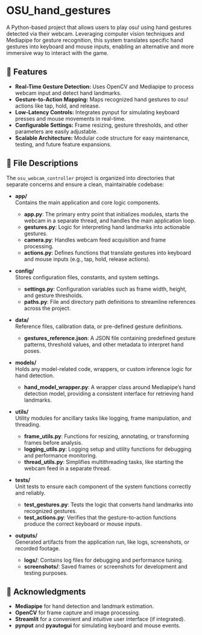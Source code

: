 # OSU_hand_gestures

A Python-based project that allows users to play osu! using hand gestures detected via their webcam. Leveraging computer vision techniques and Mediapipe for gesture recognition, this system translates specific hand gestures into keyboard and mouse inputs, enabling an alternative and more immersive way to interact with the game.

## 🚀 Features

- **Real-Time Gesture Detection:** Uses OpenCV and Mediapipe to process webcam input and detect hand landmarks.
- **Gesture-to-Action Mapping:** Maps recognized hand gestures to osu! actions like tap, hold, and release.
- **Low-Latency Controls:** Integrates pynput for simulating keyboard presses and mouse movements in real-time.
- **Configurable Settings:** Frame resizing, gesture thresholds, and other parameters are easily adjustable.
- **Scalable Architecture:** Modular code structure for easy maintenance, testing, and future feature expansions.

## 📁 File Descriptions

The `osu_webcam_controller` project is organized into directories that separate concerns and ensure a clean, maintainable codebase:

- **app/**  
  Contains the main application and core logic components.
  
  - **app.py**: The primary entry point that initializes modules, starts the webcam in a separate thread, and handles the main application loop.
  - **gestures.py**: Logic for interpreting hand landmarks into actionable gestures.
  - **camera.py**: Handles webcam feed acquisition and frame processing.
  - **actions.py**: Defines functions that translate gestures into keyboard and mouse inputs (e.g., tap, hold, release actions).

- **config/**  
  Stores configuration files, constants, and system settings.
  
  - **settings.py**: Configuration variables such as frame width, height, and gesture thresholds.
  - **paths.py**: File and directory path definitions to streamline references across the project.

- **data/**  
  Reference files, calibration data, or pre-defined gesture definitions.
  
  - **gestures_reference.json**: A JSON file containing predefined gesture patterns, threshold values, and other metadata to interpret hand poses.

- **models/**  
  Holds any model-related code, wrappers, or custom inference logic for hand detection.
  
  - **hand_model_wrapper.py**: A wrapper class around Mediapipe’s hand detection model, providing a consistent interface for retrieving hand landmarks.

- **utils/**  
  Utility modules for ancillary tasks like logging, frame manipulation, and threading.
  
  - **frame_utils.py**: Functions for resizing, annotating, or transforming frames before analysis.
  - **logging_utils.py**: Logging setup and utility functions for debugging and performance monitoring.
  - **thread_utils.py**: Simplifies multithreading tasks, like starting the webcam feed in a separate thread.

- **tests/**  
  Unit tests to ensure each component of the system functions correctly and reliably.
  
  - **test_gestures.py**: Tests the logic that converts hand landmarks into recognized gestures.
  - **test_actions.py**: Verifies that the gesture-to-action functions produce the correct keyboard or mouse inputs.

- **outputs/**  
  Generated artifacts from the application run, like logs, screenshots, or recorded footage.
  
  - **logs/**: Contains log files for debugging and performance tuning.
  - **screenshots/**: Saved frames or screenshots for development and testing purposes.

## 🙏 Acknowledgments

- **Mediapipe** for hand detection and landmark estimation.
- **OpenCV** for frame capture and image processing.
- **Streamlit** for a convenient and intuitive user interface (if integrated).
- **pynput** and **pyautogui** for simulating keyboard and mouse events.
